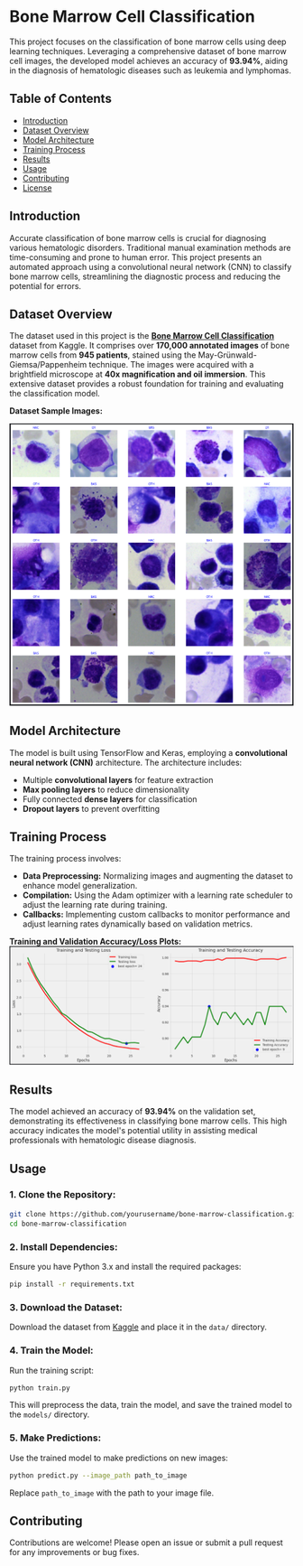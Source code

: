 # Bone Marrow Cell Classification

This project focuses on the classification of bone marrow cells using deep learning techniques. Leveraging a comprehensive dataset of bone marrow cell images, the developed model achieves an accuracy of **93.94%**, aiding in the diagnosis of hematologic diseases such as leukemia and lymphomas.

## Table of Contents

- [Introduction](#introduction)
- [Dataset Overview](#dataset-overview)
- [Model Architecture](#model-architecture)
- [Training Process](#training-process)
- [Results](#results)
- [Usage](#usage)
- [Contributing](#contributing)
- [License](#license)

## Introduction

Accurate classification of bone marrow cells is crucial for diagnosing various hematologic disorders. Traditional manual examination methods are time-consuming and prone to human error. This project presents an automated approach using a convolutional neural network (CNN) to classify bone marrow cells, streamlining the diagnostic process and reducing the potential for errors.

## Dataset Overview

The dataset used in this project is the **[Bone Marrow Cell Classification](https://www.kaggle.com/datasets/andrewmvd/bone-marrow-cell-classification)** dataset from Kaggle. It comprises over **170,000 annotated images** of bone marrow cells from **945 patients**, stained using the May-Grünwald-Giemsa/Pappenheim technique. The images were acquired with a brightfield microscope at **40x magnification and oil immersion**. This extensive dataset provides a robust foundation for training and evaluating the classification model.

**Dataset Sample Images:**

![Alt Text](https://github.com/Keshav-spec/Bone-Marrow-Classification/blob/main/Screenshot%202025-02-23%20173717.png?raw=true)


## Model Architecture

The model is built using TensorFlow and Keras, employing a **convolutional neural network (CNN)** architecture. The architecture includes:

- Multiple **convolutional layers** for feature extraction
- **Max pooling layers** to reduce dimensionality
- Fully connected **dense layers** for classification
- **Dropout layers** to prevent overfitting


## Training Process

The training process involves:

- **Data Preprocessing:** Normalizing images and augmenting the dataset to enhance model generalization.
- **Compilation:** Using the Adam optimizer with a learning rate scheduler to adjust the learning rate during training.
- **Callbacks:** Implementing custom callbacks to monitor performance and adjust learning rates dynamically based on validation metrics.

**Training and Validation Accuracy/Loss Plots:**
![Alt Text](https://github.com/Keshav-spec/Bone-Marrow-Classification/blob/main/Screenshot%202025-02-23%20174449.png?raw=true)


## Results

The model achieved an accuracy of **93.94%** on the validation set, demonstrating its effectiveness in classifying bone marrow cells. This high accuracy indicates the model's potential utility in assisting medical professionals with hematologic disease diagnosis.


## Usage

### 1. Clone the Repository:

```bash
git clone https://github.com/yourusername/bone-marrow-classification.git
cd bone-marrow-classification
```

### 2. Install Dependencies:

Ensure you have Python 3.x and install the required packages:

```bash
pip install -r requirements.txt
```

### 3. Download the Dataset:

Download the dataset from [Kaggle](https://www.kaggle.com/datasets/andrewmvd/bone-marrow-cell-classification) and place it in the `data/` directory.

### 4. Train the Model:

Run the training script:

```bash
python train.py
```

This will preprocess the data, train the model, and save the trained model to the `models/` directory.

### 5. Make Predictions:

Use the trained model to make predictions on new images:

```bash
python predict.py --image_path path_to_image
```

Replace `path_to_image` with the path to your image file.

## Contributing

Contributions are welcome! Please open an issue or submit a pull request for any improvements or bug fixes.

